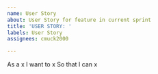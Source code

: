 ```yaml
---
name: User Story
about: User Story for feature in current sprint
title: 'USER STORY: '
labels: User Story
assignees: cmuck2000

---
```


As a x I want to x So that I can x
